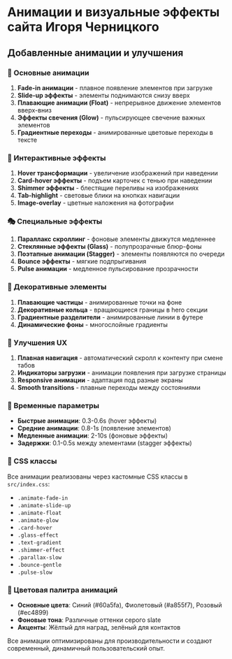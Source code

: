 # Анимации и визуальные эффекты сайта Игоря Черницкого

## Добавленные анимации и улучшения

### 🎨 Основные анимации

1. **Fade-in анимации** - плавное появление элементов при загрузке
2. **Slide-up эффекты** - элементы поднимаются снизу вверх
3. **Плавающие анимации (Float)** - непрерывное движение элементов вверх-вниз
4. **Эффекты свечения (Glow)** - пульсирующее свечение важных элементов
5. **Градиентные переходы** - анимированные цветовые переходы в тексте

### 🌟 Интерактивные эффекты

1. **Hover трансформации** - увеличение изображений при наведении
2. **Card-hover эффекты** - подъем карточек с тенью при наведении
3. **Shimmer эффекты** - блестящие переливы на изображениях
4. **Tab-highlight** - световые блики на кнопках навигации
5. **Image-overlay** - цветные наложения на фотографии

### 🎭 Специальные эффекты

1. **Параллакс скроллинг** - фоновые элементы движутся медленнее
2. **Стеклянные эффекты (Glass)** - полупрозрачные блюр-фоны
3. **Поэтапные анимации (Stagger)** - элементы появляются по очереди
4. **Bounce эффекты** - мягкие подпрыгивания
5. **Pulse анимации** - медленное пульсирование прозрачности

### 🎪 Декоративные элементы

1. **Плавающие частицы** - анимированные точки на фоне
2. **Декоративные кольца** - вращающиеся границы в hero секции
3. **Градиентные разделители** - анимированные линии в футере
4. **Динамические фоны** - многослойные градиенты

### 📱 Улучшения UX

1. **Плавная навигация** - автоматический скролл к контенту при смене табов
2. **Индикаторы загрузки** - анимации появления при загрузке страницы
3. **Responsive анимации** - адаптация под разные экраны
4. **Smooth transitions** - плавные переходы между состояниями

### 🎵 Временные параметры

- **Быстрые анимации**: 0.3-0.6s (hover эффекты)
- **Средние анимации**: 0.8-1s (появление элементов)
- **Медленные анимации**: 2-10s (фоновые эффекты)
- **Задержки**: 0.1-0.5s между элементами (stagger эффекты)

### 🎨 CSS классы

Все анимации реализованы через кастомные CSS классы в `src/index.css`:
- `.animate-fade-in`
- `.animate-slide-up`
- `.animate-float`
- `.animate-glow`
- `.card-hover`
- `.glass-effect`
- `.text-gradient`
- `.shimmer-effect`
- `.parallax-slow`
- `.bounce-gentle`
- `.pulse-slow`

### 🌈 Цветовая палитра анимаций

- **Основные цвета**: Синий (#60a5fa), Фиолетовый (#a855f7), Розовый (#ec4899)
- **Фоновые тона**: Различные оттенки серого slate
- **Акценты**: Жёлтый для наград, зелёный для контактов

Все анимации оптимизированы для производительности и создают современный, динамичный пользовательский опыт.